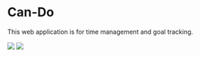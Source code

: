 # Can-Do
This web application is for time management and goal tracking.

<img align="center" src="https://user-images.githubusercontent.com/59228473/198320078-00381edd-56fc-4eeb-b649-067fec3ec8dd.jpg">

<img align="center" src="https://user-images.githubusercontent.com/59228473/198321826-70d044a4-2f1e-4f27-91c8-ea9f7685874e.jpg">

